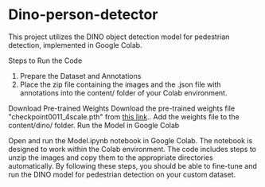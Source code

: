 # Dino-person-detector
This project utilizes the DINO object detection model for pedestrian detection, implemented in Google Colab.

Steps to Run the Code
1. Prepare the Dataset and Annotations
2. Place the zip file containing the images and the .json file with annotations into the content/ folder of your Colab environment.

Download Pre-trained Weights
Download the pre-trained weights file "checkpoint0011_4scale.pth" from [this link](https://drive.google.com/drive/folders/1qD5m1NmK0kjE5hh-G17XUX751WsEG-h_)..
Add the weights file to the content/dino/ folder.
Run the Model in Google Colab

Open and run the Model.ipynb notebook in Google Colab. The notebook is designed to work within the Colab environment.
The code includes steps to unzip the images and copy them to the appropriate directories automatically.
By following these steps, you should be able to fine-tune and run the DINO model for pedestrian detection on your custom dataset.








